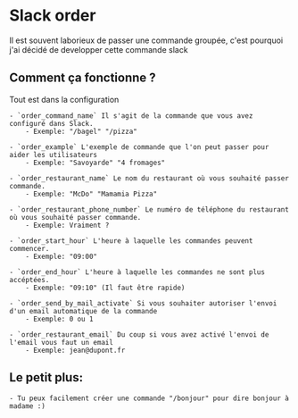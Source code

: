 # Slack order

Il est souvent laborieux de passer une commande groupée, c'est pourquoi j'ai décidé de developper cette commande slack

## Comment ça fonctionne ?

Tout est dans la configuration

    - `order_command_name` Il s'agit de la commande que vous avez configuré dans Slack. 
        - Exemple: "/bagel" "/pizza"
        
    - `order_example` L'exemple de commande que l'on peut passer pour aider les utilisateurs 
        - Exemple: "Savoyarde" "4 fromages"
        
    - `order_restaurant_name` Le nom du restaurant où vous souhaité passer commande.
        - Exemple: "McDo" "Mamamia Pizza"
            
    - `order_restaurant_phone_number` Le numéro de téléphone du restaurant où vous souhaité passer commande.
        - Exemple: Vraiment ?
                
    - `order_start_hour` L'heure à laquelle les commandes peuvent commencer.
        - Exemple: "09:00"
            
    - `order_end_hour` L'heure à laquelle les commandes ne sont plus accéptées.
        - Exemple: "09:10" (Il faut être rapide)
            
    - `order_send_by_mail_activate` Si vous souhaiter autoriser l'envoi d'un email automatique de la commande
        - Exemple: 0 ou 1
            
    - `order_restaurant_email` Du coup si vous avez activé l'envoi de l'email vous faut un email
        - Exemple: jean@dupont.fr
            
## Le petit plus: 
 
    - Tu peux facilement créer une commande "/bonjour" pour dire bonjour à madame :)